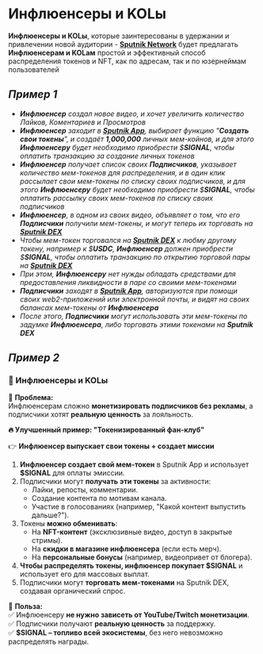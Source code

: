 # Инфлюенсеры и KOLы

**Инфлюенсеры и KOLы**, которые заинтересованы в удержании и привлечении новой аудитории - [**Sputnik Network**](../../../../sputnik-network-app-chain/) будет предлагать **Инфлюенсерам и KOLам** простой и эффективный способ распределения токенов и NFT, как по адресам, так и по юзернеймам пользователей

## _**Пример 1**_

* _**Инфлюенсер** создал новое видео, и хочет увеличить количество Лайков, Коментариев и Просмотров_
* _**Инфлюенсер** заходит в_ [_**Sputnik App**_](../../../../sputnik-app/)_, выбирает функцию "**Создать свои токены**", и создаёт **1,000,000** личных мем-койнов, и для этого **Инфлюенсеру** будет необходимо приобрести $**SIGNAL**, чтобы оплатить транзакцию за создание личных токенов_
* _**Инфлюенсер** получает список своих **Подписчиков**, указывает количество мем-токенов для распределения, и в один клик рассылает свои мем-токены по списку своих подписчиков, и для этого **Инфлюенсеру** будет необходимо приобрести $**SIGNAL**, чтобы оплатить рассылку своих мем-токенов по списку своих подписчиков_
* _**Инфлюенсер**, в одном из своих видео, объявляет о том, что его **Подписчики** получили мем-токены, и могут теперь их торговать на_ [_**Sputnik DEX**_](../../../../sputnik-network-app-chain/sputnik-dex.md)
* _Чтобы мем-токен торговался на_ [_**Sputnik DEX**_](../../../../sputnik-network-app-chain/sputnik-dex.md) _к любму другому токену, например к $**USDC**, **Инфлюенсер** должен приобрести $**SIGNAL**, чтобы оплатить транзакцию по открытию торговой пары на_ [_**Sputnik DEX**_](../../../../sputnik-network-app-chain/sputnik-dex.md)
* _При этом, **Инфлюенсеру** нет нужды обладать средствами для предоставления ликвидности в паре со своими мем-токенами_
* _**Подписчики** заходят в_ [_**Sputnik App**_](../../../../sputnik-app/)_, авторизуются при помощи своих web2-приложений или электронной почты, и видят на своих балансах мем-токены от **Инфлюенсера**_
* _После этого, **Подписчики** могут использовать эти мем-токены по задумке **Инфлюенсера**, либо торговать этими токенами на **Sputnik DEX**_

## _**Пример 2**_

### **📣 Инфлюенсеры и KOLы**

🔹 **Проблема:**\
Инфлюенсерам сложно **монетизировать подписчиков без рекламы**, а подписчики хотят **реальную ценность** за лояльность.

**🔥 Улучшенный пример: "Токенизированный фан-клуб"**

👉 **Инфлюенсер выпускает свои токены + создает миссии**

1. **Инфлюенсер создает свой мем-токен** в Sputnik App и использует **$SIGNAL** для оплаты эмиссии.
2. Подписчики могут **получать эти токены** за активности:
   * Лайки, репосты, комментарии.
   * Создание контента по мотивам канала.
   * Участие в голосованиях (например, "Какой контент выпустить дальше?").
3. Токены **можно обменивать**:
   * На **NFT-контент** (эксклюзивные видео, доступ в закрытые стримы).
   * На **скидки в магазине инфлюенсера** (если есть мерч).
   * На **персональные бонусы** (например, видеопривет от блогера).
4. **Чтобы распределять токены, инфлюенсер покупает $SIGNAL** и использует его для массовых выплат.
5. Подписчики могут **торговать мем-токенами** на Sputnik DEX, создавая органический спрос.

📌 **Польза:**\
✅ Инфлюенсеру **не нужно зависеть от YouTube/Twitch монетизации**.\
✅ Подписчики получают **реальную ценность** за поддержку.\
✅ **$SIGNAL – топливо всей экосистемы**, без него невозможно распределять награды.

###
